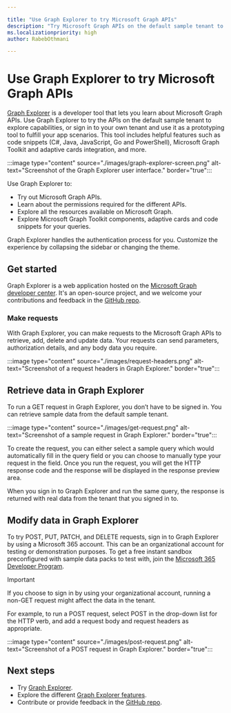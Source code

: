 ```yaml
---

title: "Use Graph Explorer to try Microsoft Graph APIs"
description: "Try Microsoft Graph APIs on the default sample tenant to explore capabilities, or sign in to your tenant and use it as a prototyping tool to fulfill your app scenarios."
ms.localizationpriority: high
author: RabebOthmani

---
```


# Use Graph Explorer to try Microsoft Graph APIs

[Graph Explorer](https://developer.microsoft.com/graph/graph-explorer/) is a developer tool that lets you learn about Microsoft Graph APIs. Use Graph Explorer to try the APIs on the default sample tenant to explore capabilities, or sign in to your own tenant and use it as a prototyping tool to fulfill your app scenarios. This tool includes helpful features such as code snippets (C#, Java, JavaScript, Go and PowerShell), Microsoft Graph Toolkit and adaptive cards integration, and more.

:::image type="content" source="./images/graph-explorer-screen.png" alt-text="Screenshot of the Graph Explorer user interface." border="true":::

Use Graph Explorer to:

- Try out Microsoft Graph APIs.
- Learn about the permissions required for the different APIs. 
- Explore all the resources available on Microsoft Graph. 
- Explore Microsoft Graph Toolkit components, adaptive cards and code snippets for your queries. 

Graph Explorer handles the authentication process for you. Customize the experience by collapsing the sidebar or changing the theme.

## Get started

Graph Explorer is a web application hosted on the [Microsoft Graph developer center](https://developer.microsoft.com/en-us/graph). It's an open-source project,  and we welcome your contributions and feedback in the [GitHub repo](https://github.com/microsoftgraph/microsoft-graph-explorer-v4).

### Make requests

With Graph Explorer, you can make requests to the Microsoft Graph APIs to retrieve, add, delete and update data. Your requests can send parameters, authorization details, and any body data you require.

:::image type="content" source="./images/request-headers.png" alt-text="Screenshot of a request headers in Graph Explorer." border="true":::

## Retrieve data in Graph Explorer

To run a GET request in Graph Explorer, you don’t have to be signed in. You can retrieve sample data from the default sample tenant. 

:::image type="content" source="./images/get-request.png" alt-text="Screenshot of a sample request in Graph Explorer." border="true":::

To create the request, you can either select a sample query which would automatically fill in the query field or you can choose to manually type your request in the field. 
Once you run the request, you will get the HTTP response code and the response will be displayed in the response preview area. 

When you sign in to Graph Explorer and run the same query, the response is returned with real data from the tenant that you signed in to.

## Modify data in Graph Explorer

To try POST, PUT, PATCH, and DELETE requests, sign in to Graph Explorer by using a Microsoft 365 account. This can be an organizational account for testing or demonstration purposes. 
To get a free instant sandbox preconfigured with sample data packs to test with, join the [Microsoft 365 Developer Program](https://developer.microsoft.com/microsoft-365/dev-program). 

>[!IMPORTANT]
>If you choose to sign in by using your organizational account, running a non-GET request might affect the data in the tenant.

For example, to run a POST request, select POST in the drop-down list for the HTTP verb, and add a request body and request headers as appropriate.

:::image type="content" source="./images/post-request.png" alt-text="Screenshot of a POST request in Graph Explorer." border="true":::

## Next steps

- Try [Graph Explorer](https://developer.microsoft.com/graph/graph-explorer/).
- Explore the different [Graph Explorer features](./graph-explorer-features.md).
- Contribute or provide feedback in the [GitHub repo](https://github.com/microsoftgraph/microsoft-graph-explorer-v4/issues/new/choose).

